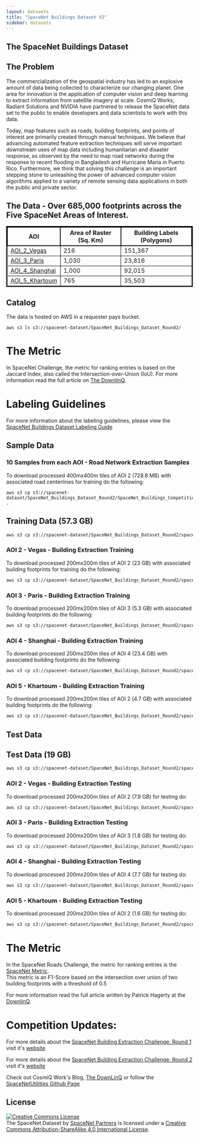 ```yaml
---
layout: datasets
title: "SpaceNet Buildings Dataset V2"
sidebar: datasets
---
```


## The SpaceNet Buildings Dataset


## The Problem
The commercialization of the geospatial industry has led to an explosive amount of data being collected to characterize our changing planet. One area for innovation is the application of computer vision and deep learning to extract information from satellite imagery at scale. CosmiQ Works, Radiant Solutions and NVIDIA have partnered to release the SpaceNet data set to the public to enable developers and data scientists to work with this data.

Today, map features such as roads, building footprints, and points of interest are primarily created through manual techniques. We believe that advancing automated feature extraction techniques will serve important downstream uses of map data including humanitarian and disaster response, as observed by the need to map road networks during the response to recent flooding in Bangladesh and Hurricane Maria in Puerto Rico. Furthermore, we think that solving this challenge is an important stepping stone to unleashing the power of advanced computer vision algorithms applied to a variety of remote sensing data applications in both the public and private sector.




## The Data - Over 685,000 footprints across the Five SpaceNet Areas of Interest.



<style> table{
    border-collapse: collapse;
    border-spacing: 0;
    border:2px solid #000000;
}

th{
    border:2px solid #000000;
}

td{
    border:1px solid #000000;
}
</style>



|  AOI            | Area of Raster (Sq. Km) | Building Labels (Polygons) | 
|----------------|-------------------------|----------------------------|
| [AOI_2_Vegas](/AOI_Lists/AOI_2_Vegas.html)     | 216                     | 151,367                    |
| [AOI_3_Paris](/AOI_Lists/AOI_3_Paris.html)    | 1,030                   | 23,816                     |
| [AOI_4_Shanghai](/AOI_Lists/AOI_4_Shanghai.html) | 1,000                   | 92,015                     |
| [AOI_5_Khartoum](/AOI_Lists/AOI_5_Khartoum.html) | 765                     | 35,503                    |


## Catalog
The data is hosted on AWS in a requester pays bucket.
```commandline
aws s3 ls s3://spacenet-dataset/SpaceNet_Buildings_Dataset_Round2/
```

# The Metric
In SpaceNet Challenge, the metric for ranking entries is based on the Jaccard Index, also called the Intersection-over-Union (IoU).
For more information read the full article on [The DownlinQ](https://medium.com/the-downlinq/the-spacenet-metric-612183cc2ddb).

# Labeling Guidelines
For more information about the labeling guidelines, please view the [SpaceNet Buildings Dataset Labeling Guide](/assets/docs/SpaceNetBuildings_labeling_rules_v1.html)

## Sample Data
### 10 Samples from each AOI -  Road Network Extraction Samples
To download processed 400mx400m tiles of AOI 2 (728.8 MB) with associated road centerlines for training do the following:
```
aws s3 cp s3://spacenet-dataset/SpaceNet_Buildings_Dataset_Round2/SpaceNet_Buildings_Competition_Round2_Sample.tar.gz .
```



## Training Data (57.3 GB)
```bash
aws s3 cp s3://spacenet-dataset/SpaceNet_Buildings_Dataset_Round2/spacenetV2_Train/ . --recursive 
```
### AOI 2 - Vegas -  Building Extraction Training
To download processed 200mx200m tiles of AOI 2 (23 GB) with associated building footprints for training do the following:
```bash
aws s3 cp s3://spacenet-dataset/SpaceNet_Buildings_Dataset_Round2/spacenetV2_Train/AOI_2_Vegas_Train.tar.gz .
```

### AOI 3 - Paris - Building Extraction Training
To download processed 200mx200m tiles of AOI 3 (5.3 GB) with associated building footprints do the following:
```bash
aws s3 cp s3://spacenet-dataset/SpaceNet_Buildings_Dataset_Round2/spacenetV2_Train/AOI_3_Paris_Train.tar.gz .
```

### AOI 4 - Shanghai - Building Extraction Training
To download processed 200mx200m tiles of AOI 4 (23.4 GB) with associated building footprints do the following:
```bash
aws s3 cp s3://spacenet-dataset/SpaceNet_Buildings_Dataset_Round2/spacenetV2_Train/AOI_4_Shanghai_Train.tar.gz .
```

### AOI 5 - Khartoum - Building Extraction Training
To download processed 200mx200m tiles of AOI 2 (4.7 GB) with associated building footprints do the following:
```bash
aws s3 cp s3://spacenet-dataset/SpaceNet_Buildings_Dataset_Round2/spacenetV2_Train/AOI_5_Khartoum_Train.tar.gz .
```


## Test Data
## Test Data (19 GB)
```bash
aws s3 cp s3://spacenet-dataset/SpaceNet_Buildings_Dataset_Round2/spacenetV2_Test/ . --recursive 
```

### AOI 2 - Vegas - Building Extraction Testing
To download processed 200mx200m tiles of AOI 2 (7.9 GB) for testing do:
```bash
aws s3 cp s3://spacenet-dataset/SpaceNet_Buildings_Dataset_Round2/spacenetV2_Test/AOI_2_Vegas_Test_public.tar.gz .
```

### AOI 3 - Paris - Building Extraction Testing
To download processed 200mx200m tiles of AOI 3 (1.8 GB) for testing do:
```bash
aws s3 cp s3://spacenet-dataset/SpaceNet_Buildings_Dataset_Round2/spacenetV2_Test/AOI_3_Paris_Test_public.tar.gz .
```

### AOI 4 - Shanghai - Building Extraction Testing
To download processed 200mx200m tiles of AOI 4 (7.7 GB) for testing do:
```bash
aws s3 cp s3://spacenet-dataset/SpaceNet_Buildings_Dataset_Round2/spacenetV2_Test/AOI_4_Shanghai_Test_public.tar.gz .
```

### AOI 5 - Khartoum - Building Extraction Testing
To download processed 200mx200m tiles of AOI 2 (1.6 GB) for testing do:
```bash
aws s3 cp s3://spacenet-dataset/SpaceNet_Buildings_Dataset_Round2/spacenetV2_Test/AOI_5_Khartoum_Test_public.tar.gz .
```

# The Metric
In the SpaceNet Roads Challenge, the metric for ranking entries is the [SpaceNet Metric](https://medium.com/the-downlinq/the-spacenet-metric-612183cc2ddb).  
This metric is an F1-Score based on  the intersection over union of two building footprints with a threshold of 0.5


For more information read the full article written by Patrick Hagerty at the [DownlinQ](https://medium.com/the-downlinq/the-spacenet-metric-612183cc2ddb).  

# Competition Updates:

For more details about the [SpaceNet Building Extraction Challenge: Round 1](/Challenges/Competition1.html)  visit it's [website](/Challenges/Competition1.html)  

For more details about the [SpaceNet Building Extraction Challenge: Round 2](/Challenges/Competition2.html)  visit it's [website](/Challenges/Competition2.html)  

Check out CosmiQ Work's Blog, [The DownLinQ](https://medium.com/the-downlinq)
or follow the [SpaceNetUtilities Github Page](https://github.com/SpaceNetChallenge/utilities)



## License
<a rel="license" href="http://creativecommons.org/licenses/by-sa/4.0/"><img alt="Creative Commons License" style="border-width:0" src="https://i.creativecommons.org/l/by-sa/4.0/88x31.png" /></a><br /><span xmlns:dct="http://purl.org/dc/terms/" href="http://purl.org/dc/dcmitype/Dataset" property="dct:title" rel="dct:type">The SpaceNet Dataset</span> by <a xmlns:cc="http://creativecommons.org/ns#" href="https://spacenetchallenge.github.io/" property="cc:attributionName" rel="cc:attributionURL">SpaceNet Partners</a> is licensed under a <a rel="license" href="http://creativecommons.org/licenses/by-sa/4.0/">Creative Commons Attribution-ShareAlike 4.0 International License</a>.

